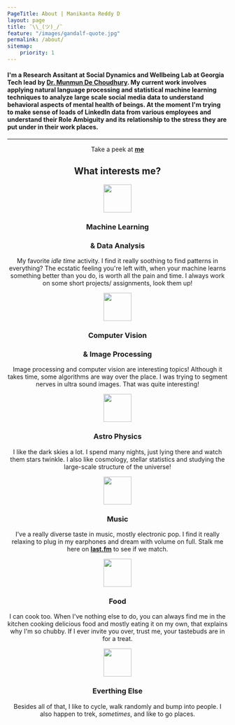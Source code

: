 ```yaml
---
PageTitle: About | Manikanta Reddy D
layout: page
title: ¯\\_(ツ)_/¯
feature: "/images/gandalf-quote.jpg"
permalink: /about/
sitemap:
    priority: 1
---
```


<h4>
    I'm a Research Assitant at Social Dynamics and Wellbeing Lab at Georgia Tech lead by <a href='http://www.munmund.net/' target="_blank">Dr. Munmun De Choudhury</a>. My current work involves applying natural language processing and statistical machine learning techniques to analyze large scale social media data to understand behavioral aspects of mental health of beings. At the moment I'm trying to make sense of loads of LinkedIn data from various employees and understand their Role Ambiguity and its relationship to the stress they are put under in their work places. 

</h4>
<hr class="hr-line">
<center><p>Take a peek at <b><a href="{{site.url}}/resume/" target="_blank">me</a></b></p><center>
<!-- <hr class="hr-line">
{% include social.html %}
<hr class="hr-line"> -->
<center>
	<h2>What interests me?</h2>
</center>

<div class="row mt ">
    <div class="col-md-6">
        <div class="centered">
            <img src="{{ site.url }}/images/interests/ml.png" style="width: 64px !important; height:64px"/>
        </div>
    <h3 class="centered"><b>Machine Learning</b></h3>
    <h3 class="centered"><b>& Data Analysis</b></h3>
        <p>My favorite <i>idle time</i> activity. I find it really soothing to find patterns in everything? The ecstatic feeling you're left with, when your machine learns something better than you do, is worth all the pain and time. I always work on some short projects/ assignments, look them up!</p>
    </div>
    <div class="col-md-6">
        <div class="centered">
            <img src="{{ site.url }}/images/interests/eye.png" style="width: 64px !important; height:64px"/>
        </div>
        <h3 class="centered"><b>Computer Vision</b></h3>
        <h3 class="centered"><b>& Image Processing</b></h3>
        <p>Image processing and computer vision are interesting topics! Although it takes time, some algorithms are way over the place. I was trying to segment nerves in ultra sound images. That was quite interesting!</p>
    </div>
</div>

<div class="row mt ">
    <div class="col-md-6">
        <div class="centered">
            <img src="{{ site.url }}/images/interests/universe.png" style="width: 64px !important; height:64px"/>
        </div>
        <h3 class="centered"><b>Astro Physics</b></h3>
        <p>I like the dark skies a lot. I spend many nights, just lying there and watch them stars twinkle. I also like cosmology, stellar statistics and studying the large-scale structure of the universe!</p>
    </div>
    <div class="col-md-6">
        <div class="centered">
            <img src="{{ site.url }}/images/interests/music.png" style="width: 64px !important; height:64px"/>
        </div>
        <h3 class="centered"><b>Music</b></h3>
        <p>I've a really diverse taste in music, mostly electronic pop. I find it really relaxing to plug in my earphones and dream with volume on full. Stalk me here on <a href="https://www.last.fm/user/ManikantaReddy/" target="_blank"><b>last.fm</b></a> to see if we match.</p>
    </div>
</div>

<div class="row mt ">
    <div class="col-md-6">
        <div class="centered">
            <img src="{{ site.url }}/images/interests/food.png" style="width: 64px !important; height:64px"/>
        </div>
        <H3 class="centered"><b>Food</b></H3>
        <p>
            I can cook too. When I've nothing else to do, you can always find me in the kitchen cooking delicious food and mostly eating it on my own, that explains why I'm so chubby. If I ever invite you over, trust me, your tastebuds are in for a treat.
        </p>
    </div>
    <div class="col-md-6">
        <div class="centered">
            <img src="{{ site.url }}/images/interests/earth.png" style="width: 64px !important; height:64px"/>
        </div>
        <h3 class="centered"><b>Everthing Else</b></h3>
        <p>Besides all of that, I like to cycle, walk randomly and bump into people. I also happen to trek, <i>sometimes</i>, and like to go places.</p>
    </div>
</div>


